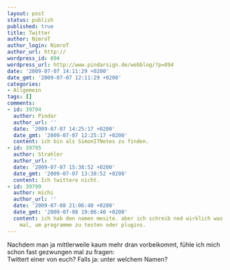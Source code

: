 ```yaml
---
layout: post
status: publish
published: true
title: Twitter
author: NimroT 
author_login: NimroT
author_url: http://
wordpress_id: 894
wordpress_url: http://www.pindarsign.de/webblog/?p=894
date: '2009-07-07 14:11:29 +0200'
date_gmt: '2009-07-07 12:11:29 +0200'
categories:
- Allgemein
tags: []
comments:
- id: 39794
  author: Pindar
  author_url: ''
  date: '2009-07-07 14:25:17 +0200'
  date_gmt: '2009-07-07 12:25:17 +0200'
  content: ich bin als SimonITNotes zu finden.
- id: 39795
  author: Strahler
  author_url: ''
  date: '2009-07-07 15:38:52 +0200'
  date_gmt: '2009-07-07 13:38:52 +0200'
  content: Ich twittere nicht.
- id: 39799
  author: michi
  author_url: ''
  date: '2009-07-08 21:06:40 +0200'
  date_gmt: '2009-07-08 19:06:40 +0200'
  content: ich hab den namen mesite. aber ich schreib ned wirklich was. ab und zu
    mal, um programme zu testen oder plugins.
---
```

<p>Nachdem man ja mittlerweile kaum mehr dran vorbeikommt, fühle ich mich schon fast gezwungen mal zu fragen:<br />
Twittert einer von euch? Falls ja: unter welchem Namen?</p>
